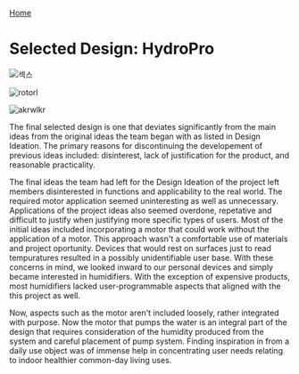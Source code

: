 [Home](/index.md)
# **Selected Design: HydroPro**


![섹스](https://github.com/Team-309-Weather-Station/EGR314-Spring2024-Team309.github.io/assets/157083379/83d5ebb0-bf77-463f-bbc6-3a40533ff928)

![rotorl](https://github.com/Team-309-Weather-Station/EGR314-Spring2024-Team309.github.io/assets/157083379/1419b14f-0ac0-466f-ac18-cd3d7fa8bece)

![akrwlkr](https://github.com/Team-309-Weather-Station/EGR314-Spring2024-Team309.github.io/assets/157083379/a0cb3acd-36ed-48ea-8036-0c228132b1ce)





The final selected design is one that deviates significantly from the main ideas from the original ideas the team began with as listed in Design Ideation. The primary reasons for discontinuing the developement of previous ideas included: disinterest, lack of justification for the product, and reasonable practicality.

The final ideas the team had left for the Design Ideation of the project left members disinterested in functions and applicability to the real world. The required motor application seemed uninteresting as well as unnecessary. Applications of the project ideas also seemed overdone, repetative and difficult to justify when justifying more specific types of users. Most of the initial ideas included incorporating a motor that could work without the application of a motor. This approach wasn't a comfortable use of materials and project oportunity. Devices that would rest on surfaces just to read tempuratures resulted in a possibly unidentifiable user base. With these concerns in mind, we looked inward to our personal devices and simply became interested in humidifiers. With the exception of expensive products, most humidifiers lacked user-programmable aspects that aligned with the this project as well.  

Now, aspects such as the motor aren't included loosely, rather integrated with purpose. Now the motor that pumps the water is an integral part of the design that requires consideration of the humidity produced from the system and careful placement of pump system. Finding inspiration in from a daily use object was of immense help in concentrating user needs relating to indoor healthier common-day living uses.
